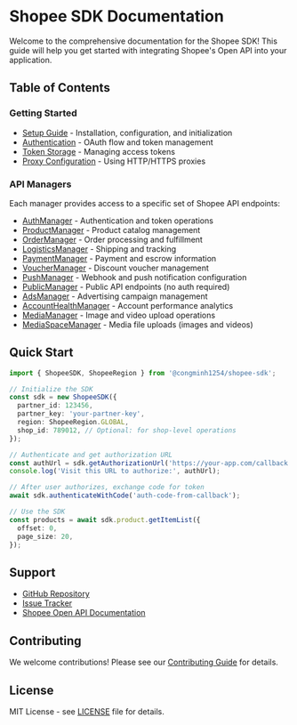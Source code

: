 # Shopee SDK Documentation

Welcome to the comprehensive documentation for the Shopee SDK! This guide will help you get started with integrating Shopee's Open API into your application.

## Table of Contents

### Getting Started
- [Setup Guide](./guides/setup.md) - Installation, configuration, and initialization
- [Authentication](./guides/authentication.md) - OAuth flow and token management
- [Token Storage](./guides/token-storage.md) - Managing access tokens
- [Proxy Configuration](./guides/proxy.md) - Using HTTP/HTTPS proxies

### API Managers
Each manager provides access to a specific set of Shopee API endpoints:

- [AuthManager](./managers/auth.md) - Authentication and token operations
- [ProductManager](./managers/product.md) - Product catalog management
- [OrderManager](./managers/order.md) - Order processing and fulfillment
- [LogisticsManager](./managers/logistics.md) - Shipping and tracking
- [PaymentManager](./managers/payment.md) - Payment and escrow information
- [VoucherManager](./managers/voucher.md) - Discount voucher management
- [PushManager](./managers/push.md) - Webhook and push notification configuration
- [PublicManager](./managers/public.md) - Public API endpoints (no auth required)
- [AdsManager](./managers/ads.md) - Advertising campaign management
- [AccountHealthManager](./managers/account-health.md) - Account performance analytics
- [MediaManager](./managers/media.md) - Image and video upload operations
- [MediaSpaceManager](./managers/media-space.md) - Media file uploads (images and videos)

## Quick Start

```typescript
import { ShopeeSDK, ShopeeRegion } from '@congminh1254/shopee-sdk';

// Initialize the SDK
const sdk = new ShopeeSDK({
  partner_id: 123456,
  partner_key: 'your-partner-key',
  region: ShopeeRegion.GLOBAL,
  shop_id: 789012, // Optional: for shop-level operations
});

// Authenticate and get authorization URL
const authUrl = sdk.getAuthorizationUrl('https://your-app.com/callback');
console.log('Visit this URL to authorize:', authUrl);

// After user authorizes, exchange code for token
await sdk.authenticateWithCode('auth-code-from-callback');

// Use the SDK
const products = await sdk.product.getItemList({
  offset: 0,
  page_size: 20,
});
```

## Support

- [GitHub Repository](https://github.com/congminh1254/shopee-sdk)
- [Issue Tracker](https://github.com/congminh1254/shopee-sdk/issues)
- [Shopee Open API Documentation](https://open.shopee.com/documents)

## Contributing

We welcome contributions! Please see our [Contributing Guide](../README.md#contributing) for details.

## License

MIT License - see [LICENSE](../LICENSE) file for details.
